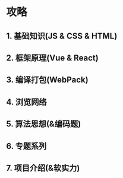 # 攻略
## 1. 基础知识(JS & CSS & HTML)
## 2. 框架原理(Vue & React)
## 3. 编译打包(WebPack)
## 4. 浏览网络
## 5. 算法思想(&编码题)
## 6. 专题系列
## 7. 项目介绍(&软实力)